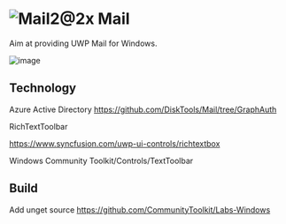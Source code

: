 #  ![Mail2@2x](https://user-images.githubusercontent.com/6630660/217154573-9489676a-b34b-4523-aba4-05cd9ed81f97.png) Mail

Aim at providing UWP Mail for Windows.

![image](https://user-images.githubusercontent.com/6630660/216893484-808cb5ed-4726-42d2-82e0-ac35c53fb7b3.png)

## Technology
Azure Active Directory
https://github.com/DiskTools/Mail/tree/GraphAuth

RichTextToolbar

https://www.syncfusion.com/uwp-ui-controls/richtextbox

Windows Community Toolkit/Controls/TextToolbar


## Build
Add unget source
https://github.com/CommunityToolkit/Labs-Windows
